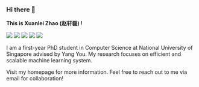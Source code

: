 ### Hi there 👋

**This is Xuanlei Zhao (赵轩磊) !**

[![](https://img.shields.io/badge/website-000000?style=for-the-badge&logo=About.me&logoColor=white)](https://oahzxl.github.io/)
[![](https://img.shields.io/badge/google%20scholar-%234285F4.svg?&style=for-the-badge&logo=google-scholar&logoColor=white)](https://scholar.google.com/citations?user=I5NBOacAAAAJ)
[![](https://img.shields.io/badge/Gmail-D14836?style=for-the-badge&logo=gmail&logoColor=white)](mailto:xuanlei@comp.nus.edu.sg)
[![](https://img.shields.io/badge/Twitter-1DA1F2?style=for-the-badge&logo=twitter&logoColor=white)](https://twitter.com/oahzxl)
[![](https://img.shields.io/badge/LinkedIn-0077B5?style=for-the-badge&logo=linkedin&logoColor=white)](https://www.linkedin.com/in/xuanlei-zhao-731ab324a/)

I am a first-year PhD student in Computer Science at National University of Singapore advised by Yang You. My research focuses on efficient and scalable machine learning system. 

Visit my homepage for more information. Feel free to reach out to me via email for collaboration!
